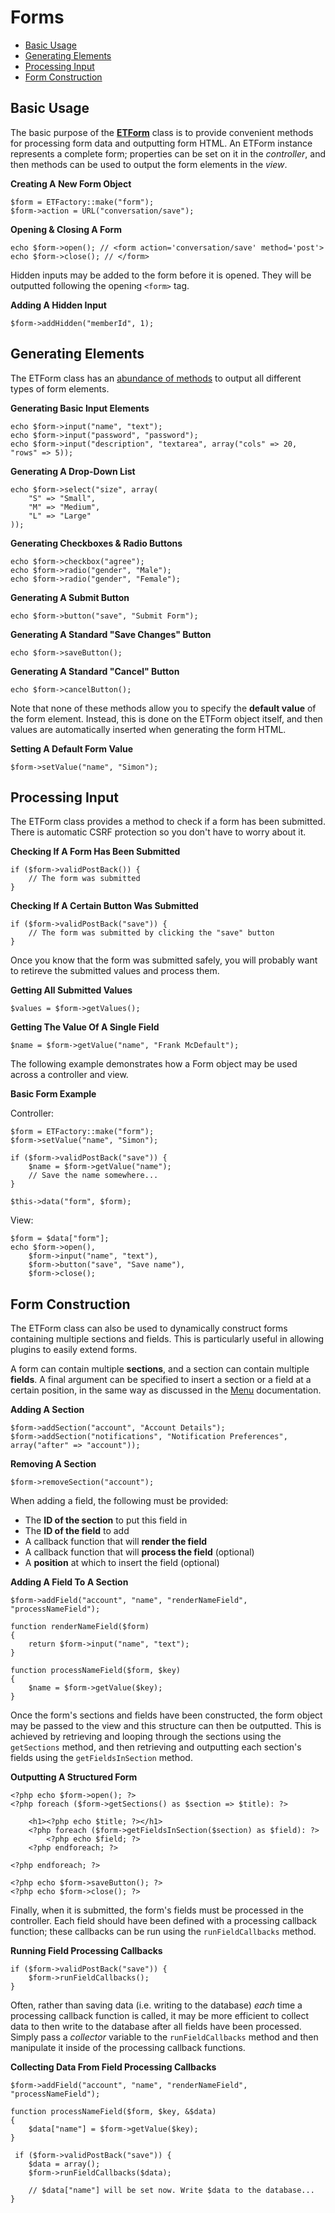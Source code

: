 # Forms

- [Basic Usage](#usage)
- [Generating Elements](#elements)
- [Processing Input](#input)
- [Form Construction](#structure) 

<a name="usage"></a>
## Basic Usage

The basic purpose of the **[ETForm](/api/class-ETForm.html)** class is to provide convenient methods for processing form data and outputting form HTML. An ETForm instance represents a complete form; properties can be set on it in the *controller*, and then methods can be used to output the form elements in the *view*.

**Creating A New Form Object**

	$form = ETFactory::make("form");
	$form->action = URL("conversation/save");
	
**Opening & Closing A Form**

	echo $form->open(); // <form action='conversation/save' method='post'>
	echo $form->close(); // </form>
	
Hidden inputs may be added to the form before it is opened. They will be outputted following the opening `<form>` tag.

**Adding A Hidden Input**

	$form->addHidden("memberId", 1);

<a name="elements"></a>
## Generating Elements

The ETForm class has an [abundance of methods](/api/class-ETForm.html) to output all different types of form elements.

**Generating Basic Input Elements**

	echo $form->input("name", "text");
	echo $form->input("password", "password");
	echo $form->input("description", "textarea", array("cols" => 20, "rows" => 5));
	
**Generating A Drop-Down List**

	echo $form->select("size", array(
		"S" => "Small",
		"M" => "Medium",
		"L" => "Large"
	));
	
**Generating Checkboxes & Radio Buttons**

	echo $form->checkbox("agree");
	echo $form->radio("gender", "Male");
	echo $form->radio("gender", "Female");

**Generating A Submit Button**

	echo $form->button("save", "Submit Form");
	
**Generating A Standard "Save Changes" Button**

	echo $form->saveButton();
	
**Generating A Standard "Cancel" Button**

	echo $form->cancelButton();

Note that none of these methods allow you to specify the **default value** of the form element. Instead, this is done on the ETForm object itself, and then values are automatically inserted when generating the form HTML.

**Setting A Default Form Value**

	$form->setValue("name", "Simon");

<a name="input"></a>
## Processing Input

The ETForm class provides a method to check if a form has been submitted. There is automatic CSRF protection so you don't have to worry about it.

**Checking If A Form Has Been Submitted**

	if ($form->validPostBack()) {
		// The form was submitted
	}
	
**Checking If A Certain Button Was Submitted**

	if ($form->validPostBack("save")) {
		// The form was submitted by clicking the "save" button
	}
	
Once you know that the form was submitted safely, you will probably want to retireve the submitted values and process them.

**Getting All Submitted Values**

	$values = $form->getValues();
	
**Getting The Value Of A Single Field**

	$name = $form->getValue("name", "Frank McDefault");

The following example demonstrates how a Form object may be used across a controller and view.

**Basic Form Example**

Controller:

	$form = ETFactory::make("form");
	$form->setValue("name", "Simon");
	
	if ($form->validPostBack("save")) {
		$name = $form->getValue("name");
		// Save the name somewhere...
	}
	
	$this->data("form", $form);
	
View:

	$form = $data["form"];
	echo $form->open(),
		$form->input("name", "text"),
		$form->button("save", "Save name"),
		$form->close();
	
<a name="structure"></a>
## Form Construction

The ETForm class can also be used to dynamically construct forms containing multiple sections and fields. This is particularly useful in allowing plugins to easily extend forms.

A form can contain multiple **sections**, and a section can contain multiple **fields**. A final argument can be specified to insert a section or a field at a certain position, in the same way as discussed in the [Menu](/docs/menus) documentation.

**Adding A Section**

	$form->addSection("account", "Account Details");
	$form->addSection("notifications", "Notification Preferences", array("after" => "account"));
	
**Removing A Section**

	$form->removeSection("account");

When adding a field, the following must be provided:

- The **ID of the section** to put this field in
- The **ID of the field** to add
- A callback function that will **render the field**
- A callback function that will **process the field** (optional)
- A **position** at which to insert the field (optional)

**Adding A Field To A Section**
	
	$form->addField("account", "name", "renderNameField", "processNameField");
	
	function renderNameField($form)
	{
		return $form->input("name", "text");
	}
	
	function processNameField($form, $key)
	{
		$name = $form->getValue($key);
	}
	
Once the form's sections and fields have been constructed, the form object may be passed to the view and this structure can then be outputted. This is achieved by retrieving and looping through the sections using the `getSections` method, and then retrieving and outputting each section's fields using the `getFieldsInSection` method.

**Outputting A Structured Form**

	<?php echo $form->open(); ?>
	<?php foreach ($form->getSections() as $section => $title): ?>

		<h1><?php echo $title; ?></h1>
		<?php foreach ($form->getFieldsInSection($section) as $field): ?>
			<?php echo $field; ?>
		<?php endforeach; ?>

	<?php endforeach; ?>

	<?php echo $form->saveButton(); ?>
	<?php echo $form->close(); ?>
	
Finally, when it is submitted, the form's fields must be processed in the controller. Each field should have been defined with a processing callback function; these callbacks can be run using the `runFieldCallbacks` method.

**Running Field Processing Callbacks**

	if ($form->validPostBack("save")) {
		$form->runFieldCallbacks();
	}

Often, rather than saving data (i.e. writing to the database) *each* time a processing callback function is called, it may be more efficient to collect data to then write to the database after all fields have been processed. Simply pass a *collector* variable to the `runFieldCallbacks` method and then manipulate it inside of the processing callback functions.

**Collecting Data From Field Processing Callbacks**

	$form->addField("account", "name", "renderNameField", "processNameField");

	function processNameField($form, $key, &$data)
	{
		$data["name"] = $form->getValue($key);
	}

 	 if ($form->validPostBack("save")) {
 	 	$data = array();
		$form->runFieldCallbacks($data);
		
		// $data["name"] will be set now. Write $data to the database...
	}
